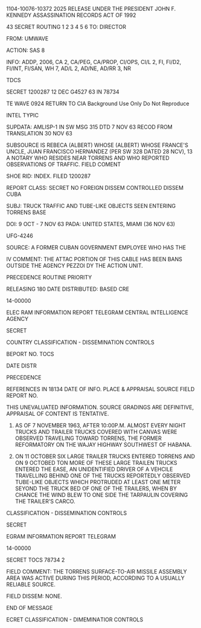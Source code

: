 1104-10076-10372
2025 RELEASE UNDER THE PRESIDENT JOHN F. KENNEDY ASSASSINATION RECORDS ACT OF 1992

43 SECRET
ROUTING
1
2
3
4
5
6
TO: DIRECTOR

FROM: UMWAVE

ACTION: SAS 8

INFO: ADDP, 2006, CA 2, CA/PEG, CA/PROP, CI/OPS,
CI/L 2, FI, FI/D2, FI/INT, FI/SAN, WH 7,
AD/L 2, AD/NE, AD/RR 3, NR

TDCS

SECRET 1200287 12 DEC G4527 63 IN 78734

TE WAVE 0924 RETURN TO CIA
Background Use Only
Do Not Reproduce

INTEL TYPIC

SUPDATA: AMLISP-1 IN SW MSG 315 DTD 7 NOV 63 RECOD FROM TRANSLATION 30
NOV 63

SUBSOURCE IS REBECA (ALBERT) WHOSE (ALBERT) WHOSE FRANCE'S UNCLE, JUAN
FRANCISCO HERNANDEZ (PER SW 328 DATED 28 NCV), 13 A NOTARY WHO RESIDES
NEAR TORRENS AND WHO REPORTED OBSERVATIONS OF TRAFFIC. FIELD COMENT

SHOE RID: INDEX. FILED 1200287

REPORT CLASS: SECRET NO FOREIGN DISSEM CONTROLLED DISSEM CUBA

SUBJ: TRUCK TRAFFIC AND TUBE-LIKE OBJECTS SEEN ENTERING TORRENS BASE

DOI: 9 OCT - 7 NOV 63 PADA: UNITED STATES, MIAMI (36 NOV 63)

UFG-4246

SOURCE: A FORMER CUBAN GOVERNMENT EMPLOYEE WHO HAS THE

IV COMMENT: THE ATTAC
PORTION OF THIS CABLE HAS BEEN
BANS OUTSIDE THE AGENCY PEZZOI
DY THE ACTION UNIT.

PRECEDENCE
ROUTINE
PRIORITY

RELEASING 180 DATE DISTRIBUTED: BASED CRE

14-00000

ELEC RAM INFORMATION REPORT TELEGRAM
CENTRAL INTELLIGENCE AGENCY

SECRET

COUNTRY CLASSIFICATION - DISSEMINATION CONTROLS

BEPORT NO. TOCS

DATE DISTR

PRECEDENCE

REFERENCES IN 18134
DATE OF
INFO.
PLACE &
APPRAISAL
SOURCE FIELD REPORT NO.

THIS UNEVALUATED INFORMATION. SOURCE GRADINGS ARE DEFINITIVE, APPRAISAL OF CONTENT IS TENTATIVE.

1. AS OF 7 NOVEMBER 1963, AFTER 10:00P.M. ALMOST EVERY NIGHT
TRUCKS AND TRAILER TRUCKS COVERED WITH CANVAS WERE OBSERVED TRAVELING
TOWARD TORRENS, THE FORMER REFORMATORY ON THE WAJAY HIGHWAY SOUTHWEST
OF HABANA.

2. ON 11 OCTOBER SIX LARGE TRAILER TRUCKS ENTERED TORRENS AND ON
9 OCTOBED TON MORE OF THESE LARGE TRAILEN TRUCKS ENTERED THE EASE, AN
UNIDENTIFIED DRIVER OF A VEHCILE TRAVELLING BEHIND ONE OF THE TRUCKS
REPORTEDLY OBSERVED TUBE-LIKE OBJECTS WHICH PROTRUDED AT LEAST ONE
METER SEYOND THE TRUCK BED OF ONE OF THE TRAILERS, WHEN BY CHANCE THE
WIND BLEW TO ONE SIDE THE TARPAULIN COVERING THE TRAILER'S CARCO.

CLASSIFICATION - DISSEMINATION CONTROLS

SECRET

EGRAM INFORMATION REPORT TELEGRAM

14-00000

SECRET TOCS 78734
2

FIELD COMMENT: THE TORRENS SURFACE-TO-AIR MISSILE ASSEMBLY
AREA WAS ACTIVE DURING THIS PERIOD, ACCORDING TO A USUALLY RELIABLE
SOURCE.

FIELD DISSEM: NONE.

END OF MESSAGE

ECRET
CLASSIFICATION - DIMЕMІNАTIOR CONTROLS

